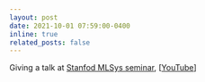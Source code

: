 ```yaml
---
layout: post
date: 2021-10-01 07:59:00-0400
inline: true
related_posts: false
---
```


<!-- A simple inline announcement with Markdown emoji! :sparkles: :smile: -->

Giving a talk at [Stanfod MLSys seminar](https://mlsys.stanford.edu/), [[YouTube](https://www.youtube.com/watch?v=Bmn8SNojTlA)]